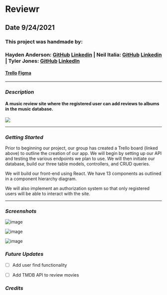 # Reviewr

## Date 9/24/2021

### This project was handmade by:

### Hayden Anderson: [GitHub](https://github.com/hayden707) [Linkedin](https://www.linkedin.com/in/hayden-anderson-909/) | Neil Italia: [GitHub](https://github.com/neilitalia) [Linkedin](https://www.linkedin.com/in/neilitalia/) | Tyler Jones: [GitHub](https://github.com/msiroilem) [LinkedIn](https://www.linkedin.com/in/tylerwadejones/)

#### [Trello](https://trello.com/b/yNoD5nnM/music-review) [Figma](https://www.figma.com/file/1zFh7d3rnREyVMaoMbi7h4/Music-Review?node-id=0%3A1)

---

### **_Description_**

#### A music review site where the registered user can add reviews to albums in the music database.

![](https://i.ibb.co/fNWJ1CX/pern.jpg)

---

### **_Getting Started_**

Prior to beginning our project, our group has created a Trello board (linked above) to outline the creation of our app. We will begin by setting up our API and testing the various endpoints we plan to use. We will then initiate our database, build our three table models, controllers, and CRUD queries.

We will build our front-end using React. We have 13 components as outlined in a component hierarchy diagram.

We will also implement an authorization system so that only registered users will be able to interact with the site.

---

### **_Screenshots_**

![image](https://user-images.githubusercontent.com/38524171/133909859-c350fdf4-5d0f-4ba9-a657-e4cba1cb3b59.png)

![image](https://user-images.githubusercontent.com/38524171/133909865-8a181d3c-64ef-4c66-b193-d709f0428b63.png)

![image](https://user-images.githubusercontent.com/38524171/133909872-2756b82d-0805-4e37-acd0-ebbb1731c807.png)

### **_Future Updates_**

- [ ] Add user find functionality

- [ ] Add TMDB API to review movies

### **_Credits_**
